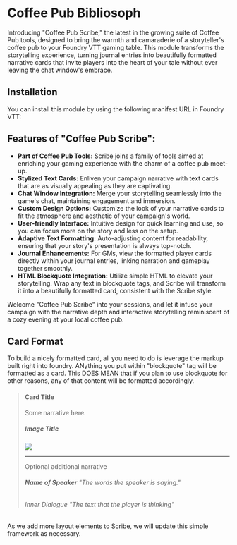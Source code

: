 # Coffee Pub Bibliosoph

Introducing "Coffee Pub Scribe," the latest in the growing suite of Coffee Pub tools, designed to bring the warmth and camaraderie of a storyteller's coffee pub to your Foundry VTT gaming table. This module transforms the storytelling experience, turning journal entries into beautifully formatted narrative cards that invite players into the heart of your tale without ever leaving the chat window's embrace.

## Installation

You can install this module by using the following manifest URL in Foundry VTT:

## Features of "Coffee Pub Scribe":

- **Part of Coffee Pub Tools:** Scribe joins a family of tools aimed at enriching your gaming experience with the charm of a coffee pub meet-up.
- **Stylized Text Cards:** Enliven your campaign narrative with text cards that are as visually appealing as they are captivating.
- **Chat Window Integration:** Merge your storytelling seamlessly into the game's chat, maintaining engagement and immersion.
- **Custom Design Options:** Customize the look of your narrative cards to fit the atmosphere and aesthetic of your campaign's world.
- **User-friendly Interface:** Intuitive design for quick learning and use, so you can focus more on the story and less on the setup.
- **Adaptive Text Formatting:** Auto-adjusting content for readability, ensuring that your story's presentation is always top-notch.
- **Journal Enhancements:** For GMs, view the formatted player cards directly within your journal entries, linking narration and gameplay together smoothly.
- **HTML Blockquote Integration:** Utilize simple HTML to elevate your storytelling. Wrap any text in blockquote tags, and Scribe will transform it into a beautifully formatted card, consistent with the Scribe style.

Welcome "Coffee Pub Scribe" into your sessions, and let it infuse your campaign with the narrative depth and interactive storytelling reminiscent of a cozy evening at your local coffee pub.

## Card Format

To build a nicely formatted card, all you need to do is leverage the markup built right into foundry. ANything you put within "blockquote" tag will be formatted as a card. This DOES MEAN that if you plan to use blockquote for other reasons, any of that content will be formatted accordingly.

<blockquote>
    <h4>Card Title</h4> 
    <p>Some narrative here.</p>
    <h5>Image Title</h5>
    <img src="link to image">
    <hr>
    <p>Optional additional narrative</p>
    <h6><strong>Name of Speaker</strong> "The words the speaker is saying."</h6>
    <h6><em>Inner Dialogue</em> "The text that the player is thinking"</h6>
</blockquote>

As we add more layout elements to Scribe, we will update this simple framework as necessary.